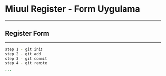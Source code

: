 # Miuul Register - Form Uygulama
---

## Register Form

---

````sh
step 1 - git init
step 2 - git add
step 3 - git commit
step 4 - git remote

```